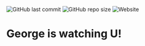 ![GitHub last commit](https://img.shields.io/github/last-commit/oje-edu/js_bigbrother) ![GitHub repo size](https://img.shields.io/github/repo-size/oje-edu/js_bigbrother) ![Website](https://img.shields.io/website?down_color=red&down_message=offline&style=plastic&up_color=lime&up_message=online&url=https%3A%2F%2Fbig-brother.vercel.app/)

# George is watching U!
